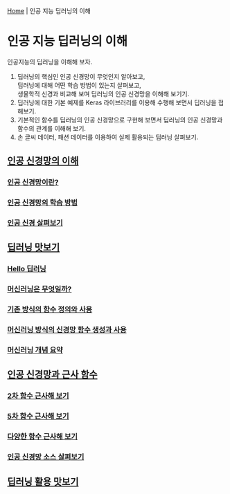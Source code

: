 [Home](./../README.md) | 인공 지능 딥러닝의 이해

# 인공 지능 딥러닝의 이해

인공지능의 딥러닝을 이해해 보자.

1. 딥러닝의 핵심인 인공 신경망이 무엇인지 알아보고,  
딥러닝에 대해 어떤 학습 방법이 있는지 살펴보고,  
생물학적 신경과 비교해 보며 딥러닝의 인공 신경망을 이해해 보기기.
2. 딥러닝에 대한 기본 예제를 Keras 라이브러리를 이용해 수행해 보면서 딥러닝을 접해보기.
3. 기본적인 함수를 딥러닝의 인공 신경망으로 구현해 보면서 딥러닝의 인공 신경망과 함수의 관계를 이해해 보기.
4. 손 글씨 데이터, 패션 데이터를 이용하여 실제 활용되는 딥러닝 살펴보기.


## [인공 신경망의 이해](./1_1/README.md)
### [인공 신경망이란?](./1_1/1_1_1/README.md)
### [인공 신경망의 학습 방법](./1_1/1_1_2/README.md)
### [인공 신경 살펴보기](./1_1/1_1_3/README.md)
## [딥러닝 맛보기](./1_2/README.md)
### [Hello 딥러닝](./1_2/1_2_1/README.md)
### [머신러닝은 무엇일까?](./1_2/1_2_2/README.md)
### [기존 방식의 함수 정의와 사용](./1_2/1_2_3/README.md)
### [머신러닝 방식의 신경망 함수 생성과 사용](./1_2/1_2_4/README.md)
### [머신러닝 개념 요약](./1_2/1_2_5/README.md)
## [인공 신경망과 근사 함수](./1_3/README.md)
### [2차 함수 근사해 보기](./1_3/1_3_1/README.md)
### [5차 함수 근사해 보기](./1_3/1_3_2/README.md)
### [다양한 함수 근사해 보기](./1_3/1_3_3/README.md)
### [인공 신경망 소스 살펴보기](./1_3/1_3_4/README.md)
## [딥러닝 활용 맛보기](./1_4/README.md)

